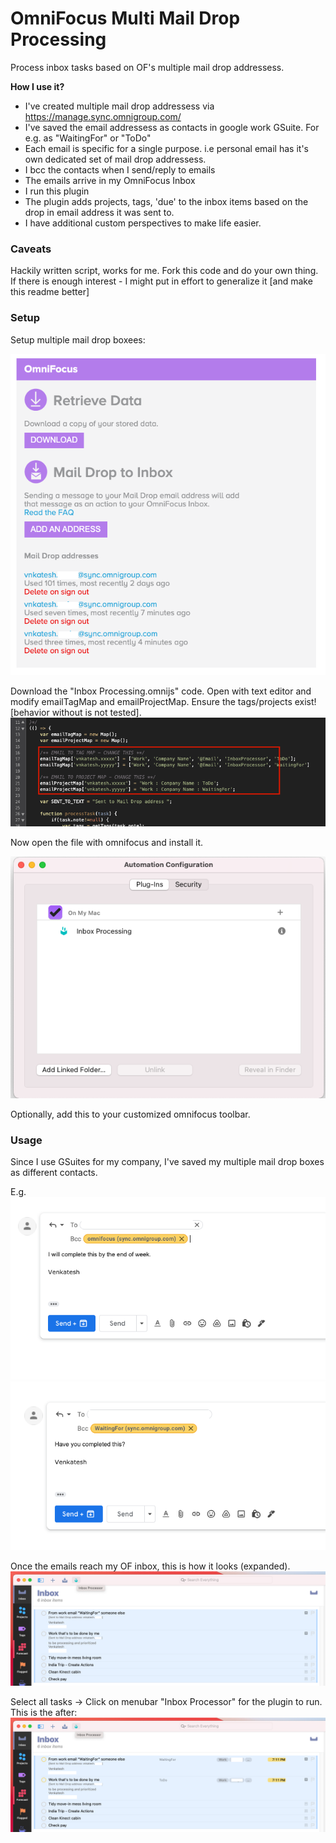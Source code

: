 # OmniFocus Multi Mail Drop Processing
Process inbox tasks based on OF's multiple mail drop addressess.

**How I use it?**
* I've created multiple mail drop addressess via https://manage.sync.omnigroup.com/
* I've saved the email addressess as contacts in google work GSuite. For e.g. as "WaitingFor" or "ToDo"
* Each email is specific for a single purpose. i.e personal email has it's own dedicated set of mail drop addressess.
* I bcc the contacts when I send/reply to emails
* The emails arrive in my OmniFocus Inbox
* I run this plugin
* The plugin adds projects, tags, 'due' to the inbox items based on the drop in email address it was sent to.
* I have additional custom perspectives to make life easier. 


### Caveats
Hackily written script, works for me.
Fork this code and do your own thing.
If there is enough interest - I might put in effort to generalize it [and make this readme better]

### Setup
Setup multiple mail drop boxees:

![Email settings](./readme-images/email-settings.png)

Download the "Inbox Processing.omnijs" code.
Open with text editor and modify emailTagMap and emailProjectMap.
Ensure the tags/projects exist! [behavior without is not tested].
![Edit Code](./readme-images/edit-code.png)

Now open the file with omnifocus and install it.

![Plugin](./readme-images/plugin.png)

Optionally, add this to your customized omnifocus toolbar.
### Usage
Since I use GSuites for my company, I've saved my multiple mail drop boxes as different contacts.

E.g.
![todo-email](./readme-images/todo-email.png)
![waitingfor-email](./readme-images/waitingfor-email.png)


Once the emails reach my OF inbox, this is how it looks (expanded). 
![todo-email](./readme-images/before.png)

Select all tasks -> Click on menubar "Inbox Processor" for the plugin to run. This is the after:
![todo-email](./readme-images/after.png)
